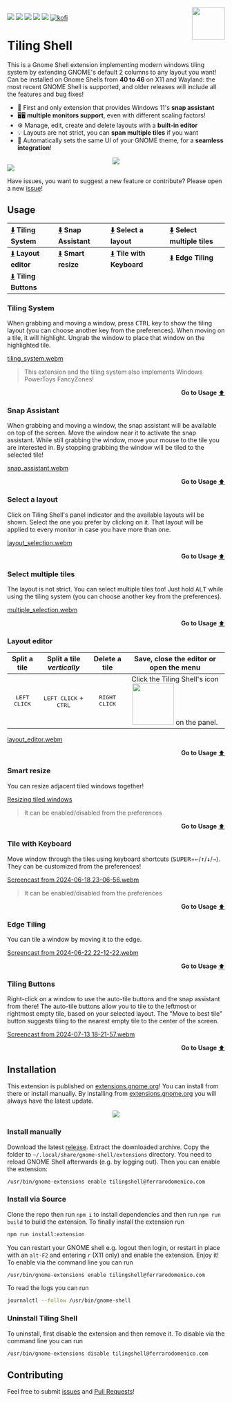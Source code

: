 <img src="https://raw.githubusercontent.com/domferr/tilingshell/main/logo.png" align="right" width="76"/>

![](https://img.shields.io/github/v/release/domferr/tilingshell)
![](https://img.shields.io/badge/GNOME-42--46-e04196)
![](https://img.shields.io/github/downloads/domferr/tilingshell/total)
![](https://img.shields.io/badge/Built%20with-Typescript-blue)
![](https://img.shields.io/github/license/domferr/tilingshell)
[![kofi](https://img.shields.io/badge/Donate-on_Ko--fi-purple?logo=ko-fi)](https://ko-fi.com/domferr)

# Tiling Shell #

This is a Gnome Shell extension implementing modern windows tiling system by extending GNOME's default 2 columns to any layout you want! Can be installed on Gnome Shells from **40 to 46** on X11 and Wayland: the most recent GNOME Shell is supported, and older releases will include all the features and bug fixes!

- 🤩 First and only extension that provides Windows 11's **snap assistant**
- 🖥️🖥️ **multiple monitors support**, even with different scaling factors!
- ⚙️ Manage, edit, create and delete layouts with a **built-in editor**
- 💡 Layouts are not strict, you can **span multiple tiles** if you want
- 🚀 Automatically sets the same UI of your GNOME theme, for a **seamless integration**!

<div align="center">
  <a href="https://extensions.gnome.org/extension/7065/tiling-shell/" >
      <img src="https://img.shields.io/badge/Install%20from-extensions.gnome.org-4A86CF?style=for-the-badge&logo=Gnome&logoColor=white"/>
  </a>
</div>

<img src="https://github.com/domferr/tilingshell/blob/main/doc/horiz_summary.jpg" align="center"/>

Have issues, you want to suggest a new feature or contribute? Please open a new [issue](https://github.com/domferr/tilingshell/issues)!

## Usage ##

| [⬇️](#tiling-system) Tiling System | [⬇️](#snap-assistant) Snap Assistant | [⬇️](#select-a-layout) Select a layout | [⬇️](#select-multiple-tiles) Select multiple tiles |
|:---|:---|:---|:---|
| [⬇️](#layout-editor) **Layout editor** | [⬇️](#smart-resize) **Smart resize** | [⬇️](#tile-with-keyboard) **Tile with Keyboard** | [⬇️](#edge-tiling) **Edge Tiling** |
| [⬇️](#tiling-buttons) **Tiling Buttons** |

### Tiling System ###
When grabbing and moving a window, press <kbd>CTRL</kbd> key to show the tiling layout (you can choose another key from the preferences). When moving on a tile, it will highlight. Ungrab the window to place that window on the highlighted tile.

[tiling_system.webm](https://github.com/domferr/tilingshell/assets/14203981/a45ec416-ad39-458d-9b9f-cddce8b25666)

> This extension and the tiling system also implements Windows PowerToys FancyZones!

<p align="right"><b>Go to Usage</b> <a href="#usage">⬆️</a></p>

### Snap Assistant ###
When grabbing and moving a window, the snap assistant will be available on top of the screen. Move the window near it to activate the snap assistant. While still grabbing the window, move your mouse to the tile you are interested in. By stopping grabbing the window will be tiled to the selected tile!

[snap_assistant.webm](https://github.com/domferr/tilingshell/assets/14203981/33511582-fa92-445e-b1ba-8b08f9a8e43a)

<p align="right"><b>Go to Usage</b> <a href="#usage">⬆️</a></p>

### Select a layout ###
Click on Tiling Shell's panel indicator and the available layouts will be shown. Select the one you prefer by clicking on it. That layout will be applied to every monitor in case you have more than one.

[layout_selection.webm](https://github.com/domferr/tilingshell/assets/14203981/f4956a34-64e3-4c24-b177-8f9b08fcc45c)


<p align="right"><b>Go to Usage</b> <a href="#usage">⬆️</a></p>

### Select multiple tiles ###

The layout is not strict. You can select multiple tiles too! Just hold <kbd>ALT</kbd> while using the tiling system (you can choose another key from the preferences).

[multiple_selection.webm](https://github.com/domferr/tilingshell/assets/14203981/92b29130-260c-479d-9237-bf5c87427e52)


<p align="right"><b>Go to Usage</b> <a href="#usage">⬆️</a></p>

### Layout editor ###

| Split a tile | Split a tile _vertically_ | Delete a tile | Save, close the editor or open the menu |
|:---:|:---:|:---:|:---:|
| <kbd>LEFT CLICK</kbd> | <kbd>LEFT CLICK</kbd> + <kbd>CTRL</kbd> | <kbd>RIGHT CLICK</kbd> | Click the Tiling Shell's icon <img src="https://github.com/domferr/tilingshell/assets/14203981/13e27ec1-6a5d-420f-a87f-8f3df0b34c92" width=96 /> on the panel. |

[layout_editor.webm](https://github.com/domferr/tilingshell/assets/14203981/c6e05589-69d9-4fa3-a4df-61ee875cf9e1)

<p align="right"><b>Go to Usage</b> <a href="#usage">⬆️</a></p>

### Smart resize ###

You can resize adjacent tiled windows together!

[Resizing tiled windows](https://github.com/domferr/tilingshell/assets/14203981/da4ef97e-cdbb-4981-a8ab-9ca8cd23d63d)

> It can be enabled/disabled from the preferences

<p align="right"><b>Go to Usage</b> <a href="#usage">⬆️</a></p>

### Tile with Keyboard ###

Move window through the tiles using keyboard shortcuts (<kbd>SUPER</kbd>+<kbd>←</kbd>/<kbd>↑</kbd>/<kbd>↓</kbd>/<kbd>→</kbd>). They can be customized from the preferences!

[Screencast from 2024-06-18 23-06-56.webm](https://github.com/domferr/tilingshell/assets/14203981/11c966b7-c140-4ecb-b8af-b514ec186ad6)

> It can be enabled/disabled from the preferences

<p align="right"><b>Go to Usage</b> <a href="#usage">⬆️</a></p>

### Edge Tiling ###

You can tile a window by moving it to the edge.

[Screencast from 2024-06-22 22-12-22.webm](https://github.com/domferr/tilingshell/assets/14203981/6e5a2ba9-cd38-44bb-b791-51e41e07f7a0)

<p align="right"><b>Go to Usage</b> <a href="#usage">⬆️</a></p>

### Tiling Buttons ###

Right-click on a window to use the auto-tile buttons and the snap assistant from there! The auto-tile buttons allow you to tile to the leftmost or rightmost empty tile, based on your selected layout. The "Move to best tile" button suggests tiling to the nearest empty tile to the center of the screen.

[Screencast from 2024-07-13 18-21-57.webm](https://github.com/user-attachments/assets/8fd79faa-a476-4b55-b79c-6329e4b59519)

<p align="right"><b>Go to Usage</b> <a href="#usage">⬆️</a></p>

## Installation

This extension is published on [extensions.gnome.org](https://extensions.gnome.org/extension/7065/tiling-shell/)! You can install from there or install manually. By installing from [extensions.gnome.org](https://extensions.gnome.org/extension/7065/tiling-shell/) you will always have the latest update.

<div align="center">
  <a href="https://extensions.gnome.org/extension/7065/tiling-shell/" >
      <img src="https://img.shields.io/badge/Install%20from-extensions.gnome.org-4A86CF?style=for-the-badge&logo=Gnome&logoColor=white"/>
  </a>
</div>

### Install manually
Download the latest [release](https://github.com/domferr/tilingshell/releases). Extract the downloaded archive. Copy the folder to `~/.local/share/gnome-shell/extensions` directory. You need to reload GNOME Shell afterwards (e.g. by logging out). Then you can enable the extension:
```bash
/usr/bin/gnome-extensions enable tilingshell@ferrarodomenico.com
```

### Install via Source

Clone the repo then run ```npm i``` to install dependencies and then run ```npm run build``` to build the extension. To finally install the extension run
```bash
npm run install:extension
```
You can restart your GNOME shell e.g. logout then login, or restart in place with an `alt-F2` and entering `r` (X11 only) and enable the extension. Enjoy it!
To enable via the command line you can run 
```bash
/usr/bin/gnome-extensions enable tilingshell@ferrarodomenico.com
```

To read the logs you can run

```bash
journalctl --follow /usr/bin/gnome-shell
```

### Uninstall Tiling Shell

To uninstall, first disable the extension and then remove it. To disable via the command line you can run 
```bash
/usr/bin/gnome-extensions disable tilingshell@ferrarodomenico.com
```

## Contributing

Feel free to submit [issues](https://github.com/domferr/tilingshell/issues/new/choose) and [Pull Requests](https://github.com/domferr/tilingshell/pulls)!
